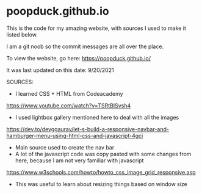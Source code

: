 # poopduck.github.io
This is the code for my amazing website, with sources I used to make it listed below. 

I am a git noob so the commit messages are all over the place.

To view the website, go here: https://poopduck.github.io/

It was last updated on this date: 9/20/2021

SOURCES:
- I learned CSS + HTML from Codeacademy 

https://www.youtube.com/watch?v=TSRtBISvsh4
  - I used lightbox gallery mentioned here to deal with all the images
  
https://dev.to/devggaurav/let-s-build-a-responsive-navbar-and-hamburger-menu-using-html-css-and-javascript-4gci
  - Main source used to create the nav bar
  - A lot of the javascript code was copy pasted with some changes from here, because I am not very familiar with javascript
  
https://www.w3schools.com/howto/howto_css_image_grid_responsive.asp
  - This was useful to learn about resizing things based on window size
  
  
